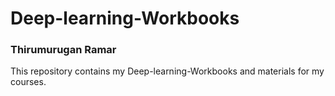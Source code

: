 # Deep-learning-Workbooks
### Thirumurugan Ramar

This repository contains my Deep-learning-Workbooks and materials for my courses.


